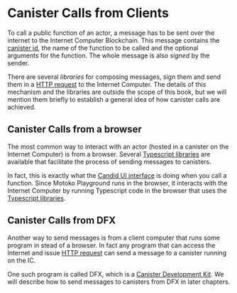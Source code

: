 # Canister Calls from Clients
To call a public function of an actor, a message has to be sent over the internet to the Internet Computer Blockchain. This message contains the [canister id](/internet-computer-programming-concepts/principals-and-authentication.html), the name of the function to be called and the optional arguments for the function. The whole message is also *signed* by the sender.

There are several *libraries* for composing messages, sign them and send them in a [HTTP request](https://www.w3schools.com/tags/ref_httpmethods.asp) to the Internet Computer. The details of this mechanism and the libraries are outside the scope of this book, but we will mention them briefly to establish a general idea of how canister calls are achieved. 

## Canister Calls from a browser
The most common way to interact with an actor (hosted in a canister on the Internet Computer) is from a browser. Several [Typescript libraries](https://github.com/dfinity/agent-js) are available that facilitate the process of sending messages to canisters. 

In fact, this is exactly what the [Candid UI interface](/internet-computer-programming-concepts/actor-to-canister.html#calling-the-actor-from-motoko-playground) is doing when you call a function. Since Motoko Playground runs in the browser, it interacts with the Internet Computer by running Typescript code in the browser that uses the [Typescript libraries](https://github.com/dfinity/agent-js).

## Canister Calls from DFX
Another way to send messages is from a client computer that runs some program in stead of a browser. In fact any program that can access the Internet and issue [HTTP request](https://www.w3schools.com/tags/ref_httpmethods.asp) can send a message to a canister running on the IC.

One such program is called DFX, which is a [Canister Development Kit](/project-deployment.html). We will describe how to send messages to canisters from DFX in later chapters. 